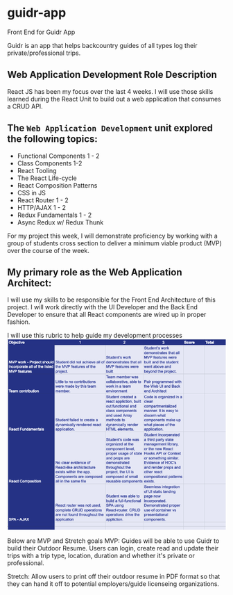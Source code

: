 # guidr-app
Front End for Guidr App

Guidr is an app that helps backcountry guides of all types log their private/professional trips.

## **Web Application Development Role Description**

React JS has been my focus over the last 4 weeks. I will use those skills learned during the React Unit to build out a web application that consumes a CRUD API.

## **The `Web Application Development` unit explored the following topics:**

- Functional Components 1 - 2
- Class Components 1-2
- React Tooling
- The React Life-cycle
- React Composition Patterns
- CSS in JS
- React Router 1 - 2
- HTTP/AJAX 1 - 2
- Redux Fundamentals 1 - 2
- Async Redux w/ Redux Thunk

For my project this week, I will demonstrate proficiency by working with a group of students cross section to deliver a minimum viable product (MVP) over the course of the week.

## **My primary role as the Web Application Architect:**

I will use my skills to be responsible for the Front End Architecture of this project. I will work directly with the UI Developer and the Back End Developer to ensure that all React components are wired up in proper fashion.

I will use this rubric to help guide my development processes
![rubric](https://github.com/novinary/guidr-app/blob/novina-pun/README/rubric.png)

Below are MVP and Stretch goals
MVP: Guides will be able to use Guidr to build their Outdoor Resume. Users can login, create read and update their trips with a trip type, location, duration and whether it's private or professional.

Stretch: Allow users to print off their outdoor resume in PDF format so that they can hand it off to potential employers/guide licenseing organizations.